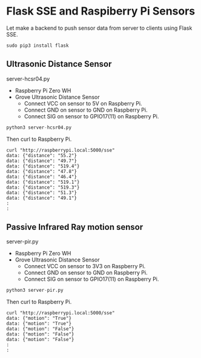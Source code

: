 # Flask SSE and Raspiberry Pi Sensors

Let make a backend to push sensor data from server to clients using Flask SSE.

```shell
sudo pip3 install flask
```

## Ultrasonic Distance Sensor

server-hcsr04.py

- Raspberry Pi Zero WH
- Grove Ultrasonic Distance Sensor
  - Connect VCC on sensor to 5V on Raspberry Pi.
  - Connect GND on sensor to GND on Raspberry Pi.
  - Connect SIG on sensor to GPIO17(11) on Raspberry Pi.

```python
python3 server-hcsr04.py
```

Then curl to Raspberry Pi.

```shell
curl "http://raspberrypi.local:5000/sse"
data: {"distance": "55.2"}
data: {"distance": "49.7"}
data: {"distance": "519.4"}
data: {"distance": "47.8"}
data: {"distance": "46.4"}
data: {"distance": "519.1"}
data: {"distance": "519.3"}
data: {"distance": "51.3"}
data: {"distance": "49.1"}
:
:
```

## Passive Infrared Ray motion sensor

server-pir.py

- Raspberry Pi Zero WH
- Grove Ultrasonic Distance Sensor
  - Connect VCC on sensor to 3V3 on Raspberry Pi.
  - Connect GND on sensor to GND on Raspberry Pi.
  - Connect SIG on sensor to GPIO17(11) on Raspberry Pi.

```python
python3 server-pir.py
```

Then curl to Raspberry Pi.

```shell
curl "http://raspberrypi.local:5000/sse"
data: {"motion": "True"}
data: {"motion": "True"}
data: {"motion": "False"}
data: {"motion": "False"}
data: {"motion": "False"}
:
:
```
